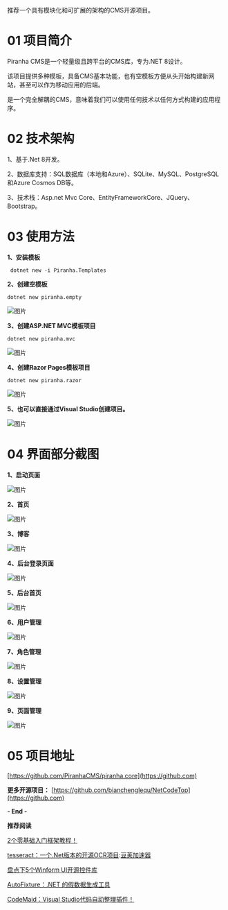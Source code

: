 
推荐一个具有模块化和可扩展的架构的CMS开源项目。


# 01 项目简介


Piranha CMS是一个轻量级且跨平台的CMS库，专为.NET 8设计。


该项目提供多种模板，具备CMS基本功能，也有空模板方便从头开始构建新网站，甚至可以作为移动应用的后端。


是一个完全解耦的CMS，意味着我们可以使用任何技术以任何方式构建的应用程序。


# 02 技术架构


1、基于.Net 8开发。


2、数据库支持：SQL数据库（本地和Azure）、SQLite、MySQL、PostgreSQL和Azure Cosmos DB等。


3、技术栈：Asp.net Mvc Core、EntityFrameworkCore、JQuery、Bootstrap。


# 03 使用方法


**1、安装模板**



```
 dotnet new -i Piranha.Templates

```

**2、创建空模板**



```
dotnet new piranha.empty

```

![图片](https://img2024.cnblogs.com/blog/93789/202411/93789-20241111113955640-1821091622.png)


**3、创建ASP.NET MVC模板项目**



```
dotnet new piranha.mvc

```

![图片](https://img2024.cnblogs.com/blog/93789/202411/93789-20241111113955666-1519243028.png)


**4、创建Razor Pages模板项目**



```
dotnet new piranha.razor

```

![图片](https://img2024.cnblogs.com/blog/93789/202411/93789-20241111113955676-679068844.png)


**5、也可以直接通过Visual Studio创建项目。**


![图片](https://img2024.cnblogs.com/blog/93789/202411/93789-20241111113955652-356595429.png)


# 04 界面部分截图


**1、启动页面**


![图片](https://img2024.cnblogs.com/blog/93789/202411/93789-20241111113955612-1616616684.png)


**2、首页**


![图片](https://img2024.cnblogs.com/blog/93789/202411/93789-20241111113955628-1251734122.png)


**3、博客**


![图片](https://img2024.cnblogs.com/blog/93789/202411/93789-20241111113955676-1744671269.png)


**4、后台登录页面**


![图片](https://img2024.cnblogs.com/blog/93789/202411/93789-20241111113955639-2022771625.png)


**5、后台首页**


![图片](https://img2024.cnblogs.com/blog/93789/202411/93789-20241111113955680-1675262109.png)


**6、用户管理**


![图片](https://img2024.cnblogs.com/blog/93789/202411/93789-20241111113955622-1928578793.png)


**7、角色管理**


![图片](https://img2024.cnblogs.com/blog/93789/202411/93789-20241111113955556-552721436.png)


**8、设置管理**


![图片](https://img2024.cnblogs.com/blog/93789/202411/93789-20241111113955619-822704446.png)


**9、页面管理**


![图片](https://img2024.cnblogs.com/blog/93789/202411/93789-20241111113955669-1452852444.png)


# 05 项目地址


[https://github.com/PiranhaCMS/piranha.core](https://github.com)


**更多开源项目：** [https://github.com/bianchenglequ/NetCodeTop](https://github.com)


**\- End \-**


**推荐阅读**


[2个零基础入门框架教程！](https://github.com)


[tesseract：一个.Net版本的开源OCR项目](https://github.com):[豆荚加速器](https://yirou.org)


[盘点下5个Winform UI开源控件库](https://github.com)


[AutoFixture：.NET 的假数据生成工具](https://github.com)


[CodeMaid：Visual Studio代码自动整理插件！](https://github.com)


